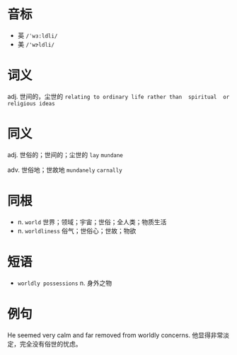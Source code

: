 # 音标

- 英 `/ˈwɜ:ldli/`
- 美 `/'wɝldli/`

# 词义

adj. 世间的，尘世的
`relating to ordinary life rather than  spiritual  or religious ideas`

# 同义

adj. 世俗的；世间的；尘世的
`lay` `mundane`

adv. 世俗地；世故地
`mundanely` `carnally`

# 同根

- n. `world` 世界；领域；宇宙；世俗；全人类；物质生活
- n. `worldliness` 俗气；世俗心；世故；物欲

# 短语

- `worldly possessions` n. 身外之物

# 例句

He seemed very calm and far removed from worldly concerns.
他显得非常淡定，完全没有俗世的忧虑。


